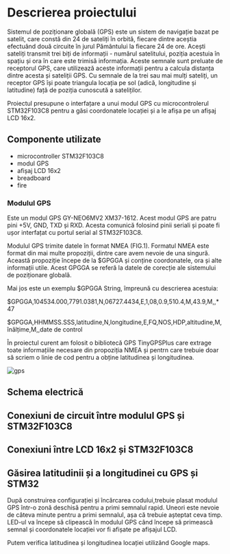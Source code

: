 # Descrierea proiectului
Sistemul de poziționare globală (GPS) este un sistem de navigație bazat pe satelit, care constă din 24 de sateliți în orbită, fiecare dintre aceștia efectuând două circuite în jurul Pământului la fiecare 24 de ore.
Acești sateliți transmit trei biți de informații - numărul satelitului, poziția acestuia în spațiu și ora în care este trimisă informația. Aceste semnale sunt preluate de receptorul GPS, care utilizează aceste informații pentru a calcula distanța dintre acesta și sateliții GPS. Cu semnale de la trei sau mai mulți sateliți, un receptor GPS își poate triangula locația pe sol (adică, longitudine și latitudine) față de poziția cunoscută a sateliților.

Proiectul presupune o interfațare a unui modul GPS cu microcontrolerul STM32F103C8 pentru a găsi coordonatele locației și a le afișa pe un afișaj LCD 16x2.

## Componente utilizate
- microcontroller STM32F103C8 
- modul GPS
- afișaj LCD 16x2
- breadboard
- fire 

### Modulul GPS

Este un modul GPS GY-NEO6MV2 XM37-1612. Acest modul GPS are patru pini +5V, GND, TXD și RXD. Acesta comunică folosind pinii seriali și poate fi ușor interfațat cu portul serial al STM32F103C8.


Modulul GPS trimite datele în format NMEA (FIG.1). Formatul NMEA este format din mai multe propoziții, dintre care avem nevoie de una singură. Această propoziție începe de la $GPGGA și conține coordonatele, ora și alte informații utile. Acest GPGGA se referă la datele de corecție ale sistemului de poziționare globală.

Mai jos este un exemplu $GPGGA String, împreună cu descrierea acestuia:

$GPGGA,104534.000,7791.0381,N,06727.4434,E,1,08,0.9,510.4,M,43.9,M,,*47

$GPGGA,HHMMSS.SSS,latitudine,N,longitudine,E,FQ,NOS,HDP,altitudine,M,înălțime,M,,date de control

În proiectul curent am folosit o bibliotecă GPS TinyGPSPlus care extrage toate informațiile necesare din propoziția NMEA și pentrn care trebuie doar să scriem o linie de cod pentru a obține latitudinea și longitudinea.


![gps](https://user-images.githubusercontent.com/56684731/149729951-bb262dc6-69b6-4a47-a12a-f46426e7d2ae.PNG)

## Schema electrică 

## Conexiuni de circuit între modulul GPS și STM32F103C8

## Conexiuni între LCD 16x2 și STM32F103C8


## Găsirea latitudinii și a longitudinei cu GPS și STM32

După construirea configurației și încărcarea codului,trebuie plasat modulul GPS într-o zonă deschisă pentru a primi semnalul rapid. Uneori este nevoie de câteva minute pentru a primi semnalul, așa că trebuie așteptat ceva timp. LED-ul va începe să clipească în modulul GPS când începe să primească semnal și coordonatele locației vor fi afișate pe afișajul LCD.

Putem verifica latitudinea și longitudinea locației utilizând Google maps.




